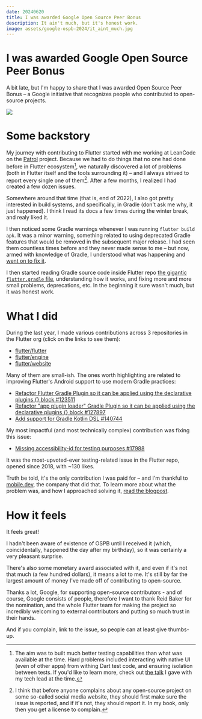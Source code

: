 ```yaml
---
date: 20240620
title: I was awarded Google Open Source Peer Bonus
description: It ain't much, but it's honest work.
image: assets/google-ospb-2024/it_aint_much.jpg
---
```


# I was awarded Google Open Source Peer Bonus

A bit late, but I'm happy to share that I was awarded Open Source Peer Bonus – a
Google initiative that recognizes people who contributed to open-source
projects.

![](assets/google-ospb-2024/email.avif)

# Some backstory

My journey with contributing to Flutter started with me working at LeanCode on
the [Patrol](https://github.com/leancodepl/patrol) project. Because we had to do
things that no one had done before in Flutter ecosystem[^1], we naturally
discovered a lot of problems (both in Flutter itself and the tools surrounding
it) – and I always strived to report every single one of them[^2]. After a few
months, I realized I had created a few dozen issues.

Somewhere around that time (that is, end of 2022), I also got pretty interested
in build systems, and specifically, in Gradle (don't ask me why, it just
happened). I think I read its docs a few times during the winter break, and
realy liked it.

I then noticed some Gradle warnings whenever I was running `flutter build apk`.
It was a minor warning, something related to using deprecated Gradle features
that would be removed in the subsequent major release. I had seen them countless
times before and they never made sense to me – but now, armed with knowledge of
Gradle, I understood what was happening and [went on to fix it].

I then started reading Gradle source code inside Flutter repo [the gigantic
`flutter.gradle` file](gradlefile), understanding how it works, and fixing more
and more small problems, deprecations, etc. In the beginning it sure wasn't
much, but it was honest work.

# What I did

During the last year, I made various contributions across 3 repositories in the
Flutter org (click on the links to see them):

- [flutter/flutter](https://github.com/flutter/flutter/issues?q=author%3Abartekpacia+)
- [flutter/engine](https://github.com/flutter/engine/pulls?q=author%3Abartekpacia)
- [flutter/website](https://github.com/flutter/website/issues?q=author%3Abartekpacia)

Many of them are small-ish. The ones worth highlighting are related to improving
Flutter's Android support to use modern Gradle practices:

- [Refactor Flutter Gradle Plugin so it can be applied using the declarative plugins {} block #123511](https://github.com/flutter/flutter/pull/123511)
- [Refactor "app plugin loader" Gradle Plugin so it can be applied using the declarative plugins {} block #127897](https://github.com/flutter/flutter/pull/127897)
- [Add support for Gradle Kotlin DSL #140744](https://github.com/flutter/flutter/pull/140744)

My most impactful (and most technically complex) contribution was fixing this
issue:

- [Missing accessibility-id for testing purposes #17988](https://github.com/flutter/flutter/issues/17988)

It was the most-upvoted-ever testing-related issue in the Flutter repo, opened
since 2018, with ~130 likes.

Truth be told, it's the only contribution I was paid for – and I'm thankful to
[mobile.dev](https://www.mobile.dev), the company that did that. To learn more
about what the problem was, and how I approached solving it, [read the blogpost](https://blog.mobile.dev/the-power-of-open-source-making-maestro-work-better-with-flutter-d92b386f9a33).

# How it feels

It feels great!

I hadn't been aware of existence of OSPB until I received it (which,
coincidentally, happened the day after my birthday), so it was certainly a very
pleasant surprise.

There's also some monetary award associated with it, and even if it's not that
much (a few hundred dollars), it means a lot to me. It's still by far the
largest amount of money I've made off of contributing to open-source.

Thanks a lot, Google, for supporting open-source contributors - and of course,
Google consists of people, therefore I want to thank Reid Baker for the
nomination, and the whole Flutter team for making the project so incredibly
welcoming to external contributors and putting so much trust in their hands.

[^1]: The aim was to built much better testing capabilities than what was
    available at the time. Hard problems included interacting with native UI
    (even of other apps) from withing Dart test code, and ensuring isolation
    between tests. If you'd like to learn more, check out [the talk] I gave with
    my tech lead at the time.

[^2]: I think that before anyone complains about any open-source project on some
  so-called social media website, they should first make sure the issue is
  reported, and if it's not, they should report it. In my book, only then you
  get a license to complain.
  
  And if you complain, link to the issue, so people can at least give thumbs-up.

[gradlefile]: https://github.com/flutter/flutter/blob/3.10.0/packages/flutter_tools/gradle/flutter.gradle
[the talk]: https://youtu.be/WJKcZ5ob718
[went on to fix it]: https://github.com/flutter/flutter/pull/122290
